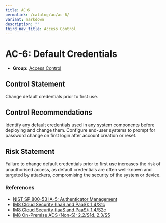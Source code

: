 ```yaml
---
title: AC᠆6
permalink: /catalog/ac/ac-6/
variant: markdown
description: ""
third_nav_title: Access Control
---
```

# AC-6: Default Credentials

* **Group:** [Access Control](/catalog/ac)

## Control Statement

Change default credentials prior to first use.

## Control Recommendations

Identify any default credentials used in any system components before deploying and change them. Configure end-user systems to prompt for password change on first login after account creation or reset.

## Risk Statement

Failure to change default credentials prior to first use increases the risk of unauthorised access, as default credentials are often well-known and targeted by attackers, compromising the security of the system or device.



### References


 * [NIST SP 800-53 IA-5: Authenticator Management](https://doi.org/10.6028/NIST.SP.800-53r5)
 * [IM8 Cloud Security (IaaS and PaaS): 1.4/S1c](https://intranet.mof.gov.sg/portal/IM/Themes/IT-Management/Cloud/Topics/Cloud-Security.aspx)
 * [IM8 Cloud Security (IaaS and PaaS): 1.4/S2c](https://intranet.mof.gov.sg/portal/IM/Themes/IT-Management/Cloud/Topics/Cloud-Security.aspx)
 * [IM8 On-Premise ADS (Non-S): 2.2/S1d, 2.3/S5](https://intranet.mof.gov.sg/portal/IM/Themes/IT-Management/On-Premise/Topics/Application-Development-Security-(For-Non-S).aspx)